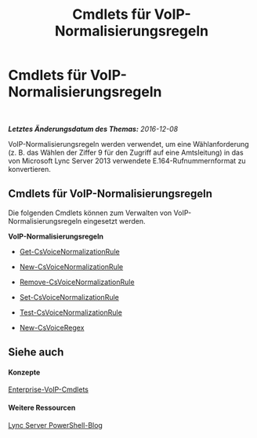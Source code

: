 ﻿---
title: Cmdlets für VoIP-Normalisierungsregeln
TOCTitle: Cmdlets für VoIP-Normalisierungsregeln
ms:assetid: 8d500ccb-318b-4bb3-87fe-63bff4d8d436
ms:mtpsurl: https://technet.microsoft.com/de-de/library/Gg415662(v=OCS.15)
ms:contentKeyID: 49294702
ms.date: 12/10/2016
mtps_version: v=OCS.15
ms.translationtype: HT
---

# Cmdlets für VoIP-Normalisierungsregeln

 

_**Letztes Änderungsdatum des Themas:** 2016-12-08_

VoIP-Normalisierungsregeln werden verwendet, um eine Wählanforderung (z. B. das Wählen der Ziffer 9 für den Zugriff auf eine Amtsleitung) in das von Microsoft Lync Server 2013 verwendete E.164-Rufnummernformat zu konvertieren.

## Cmdlets für VoIP-Normalisierungsregeln

Die folgenden Cmdlets können zum Verwalten von VoIP-Normalisierungsregeln eingesetzt werden.

**VoIP-Normalisierungsregeln**

  - [Get-CsVoiceNormalizationRule](get-csvoicenormalizationrule.md)

  - [New-CsVoiceNormalizationRule](new-csvoicenormalizationrule.md)

  - [Remove-CsVoiceNormalizationRule](remove-csvoicenormalizationrule.md)

  - [Set-CsVoiceNormalizationRule](set-csvoicenormalizationrule.md)

  - [Test-CsVoiceNormalizationRule](test-csvoicenormalizationrule.md)

  - [New-CsVoiceRegex](new-csvoiceregex.md)

## Siehe auch

#### Konzepte

[Enterprise-VoIP-Cmdlets](lync-server-2013-enterprise-voice-cmdlets.md)  

#### Weitere Ressourcen

[Lync Server PowerShell-Blog](http://go.microsoft.com/fwlink/?linkid=203150%26clcid=0x407)

